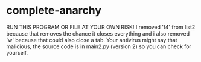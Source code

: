 # complete-anarchy
RUN THIS PROGRAM OR FILE AT YOUR OWN RISK! I removed 'f4' from list2 because that removes the chance it closes everything and i also removed 'w' because that could also close a tab. Your antivirus might say that malicious, the source code is in main2.py (version 2) so you can check for yourself.
